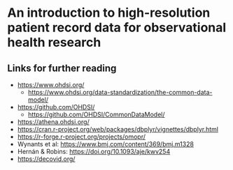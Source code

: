 # An introduction to high-resolution patient record data for observational health research

## Links for further reading

* https://www.ohdsi.org/
    * https://www.ohdsi.org/data-standardization/the-common-data-model/
* https://github.com/OHDSI/
    * https://github.com/OHDSI/CommonDataModel/
* https://athena.ohdsi.org/
* https://cran.r-project.org/web/packages/dbplyr/vignettes/dbplyr.html
* https://r-forge.r-project.org/projects/omopr/
* Wynants et al: https://www.bmj.com/content/369/bmj.m1328
* Hernán & Robins: https://doi.org/10.1093/aje/kwv254
* https://decovid.org/

